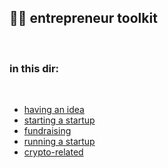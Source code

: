 ## 📖🐚 entrepreneur toolkit

<br>

### in this dir:

<br>

* [having an idea](having_an_idea.md)
* [starting a startup](starting_a_startup.md)
* [fundraising](fundraising.md)
* [running a startup](running_a_startup.md)
* [crypto-related](crypto.md)
